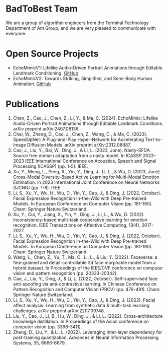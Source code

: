 # BadToBest Team
We are a group of algorithm engineers from the Terminal Technology Department of Ant Group, and we are very pleased to communicate with everyone.

# Open Source Projects
* EchoMimicV1: Lifelike Audio-Driven Portrait Animations through Editable Landmark Conditioning. [GitHub](https://github.com/antgroup/echomimic)
* EchoMimicV2: Towards Striking, Simplified, and Semi-Body Human Animation. [GitHub](https://github.com/antgroup/echomimic_v2)

# Publications
1. Chen, Z., Cao, J., Chen, Z., Li, Y., & Ma, C. (2024). EchoMimic: Lifelike Audio-Driven Portrait Animations through Editable Landmark Conditions. arXiv preprint arXiv:2407.08136.
2. Chai, W., Zheng, D., Cao, J., Chen, Z., Wang, C., & Ma, C. (2023). SpeedUpNet: A Plug-and-Play Hyper-Network for Accelerating Text-to-Image Diffusion Models. arXiv preprint arXiv:2312.08887.
3. Cao, J., Liu, Y., Bai, W., Ding, J., & Li, L. (2023, June). Nasty-SFDA: Source free domain adaptation from a nasty model. In ICASSP 2023-2023 IEEE International Conference on Acoustics, Speech and Signal Processing (ICASSP) (pp. 1-5). IEEE.
4. Xu, Y., Meng, L., Peng, R., Yin, Y., Ding, J., Li, L., & Wu, D. (2023, June). Cross-Modal Diversity-Based Active Learning for Multi-Modal Emotion Estimation. In 2023 International Joint Conference on Neural Networks (IJCNN) (pp. 1-8). IEEE.
5. Li, S., Xu, Y., Wu, H., Wu, D., Yin, Y., Cao, J., & Ding, J. (2022, October). Facial Expression Recognition In-the-Wild with Deep Pre-trained Models. In European Conference on Computer Vision (pp. 181-190). Cham: Springer Nature Switzerland.
6. Xu, Y., Cui, Y., Jiang, X., Yin, Y., Ding, J., Li, L., & Wu, D. (2022). Inconsistency-based multi-task cooperative learning for emotion recognition. IEEE Transactions on Affective Computing, 13(4), 2017-2027.
7. Li, S., Xu, Y., Wu, H., Wu, D., Yin, Y., Cao, J., & Ding, J. (2022, October). Facial Expression Recognition In-the-Wild with Deep Pre-trained Models. In European Conference on Computer Vision (pp. 181-190). Cham: Springer Nature Switzerland.
8. Wang, L., Chen, Z., Yu, T., Ma, C., Li, L., & Liu, Y. (2022). Faceverse: a fine-grained and detail-controllable 3d face morphable model from a hybrid dataset. In Proceedings of the IEEE/CVF conference on computer vision and pattern recognition (pp. 20333-20342).
9. Cao, J., Liu, Y., Ding, J., & Li, L. (2022, October). Self-supervised face anti-spoofing via anti-contrastive learning. In Chinese Conference on Pattern Recognition and Computer Vision (PRCV) (pp. 479-491). Cham: Springer Nature Switzerland.
10. Li, S., Xu, Y., Wu, H., Wu, D., Yin, Y., Cao, J., & Ding, J. (2022). Facial affect analysis: Learning from synthetic data & multi-task learning challenges. arXiv preprint arXiv:2207.09748.
11. Liu, Y., Cao, J., Li, B., Hu, W., Ding, J., & Li, L. (2022). Cross-architecture knowledge distillation. In Proceedings of the Asian conference on computer vision (pp. 3396-3411).
12. Zheng, D., Liu, Y., & Li, L. (2022). Leveraging inter-layer dependency for post-training quantization. Advances in Neural Information Processing Systems, 35, 6666-6679.
